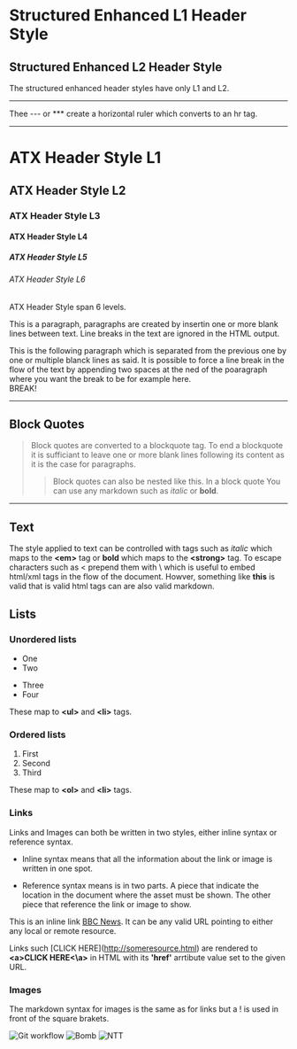 Structured Enhanced L1 Header Style
==
Structured Enhanced L2 Header Style
-
The structured enhanced header styles have only L1 and L2.

---

Thee --- or *** create a horizontal ruler which converts to an hr tag.

***

# ATX Header Style L1
## ATX Header Style L2
### ATX Header Style L3
#### ATX Header Style L4
##### ATX Header Style L5
###### ATX Header Style L6

ATX Header Style span 6 levels.

This is a paragraph, paragraphs are created by insertin one or more blank 
lines between text. Line breaks in the text are ignored in the HTML output.

This is the following paragraph which is separated from the previous one by 
one or multiple blanck lines as said. It is possible to force a line break
in the flow of the text by appending two spaces at the ned of the poaragraph 
where you want the break to be for example here.   
BREAK!

***

## Block Quotes

> Block quotes are converted to a blockquote tag. To end a blockquote it is 
> sufficiant to leave one or more blank lines following its content as it is
> the case for paragraphs. 
> > Block quotes can also be nested like this.
> > In a block quote You can use any markdown such as _italic_  or **bold**.

***

## Text

The style applied to text can be controlled with tags such as _italic_ which 
maps to the **\<em>** tag or **bold** which maps to the **\<strong>** tag.
To escape characters such as < prepend them with \ which is useful to embed 
html/xml tags in the flow of the document. Howver, something like 
<strong>this</strong> is valid that is valid html tags can are also valid 
markdown.  

## Lists

### Unordered lists
- One 
- Two
* Three
* Four

These map to **\<ul>** and **\<li>** tags.

### Ordered lists
1. First
2. Second
3. Third

These map to **\<ol>** and **\<li>** tags.

### Links

Links and Images can both be written in two styles, either inline syntax or 
reference syntax.

- Inline syntax means that all the information about the link or image is written in one 
spot.

- Reference syntax means is in two parts. A piece that indicate the location in the document
where the asset must be shown. The other piece that reference the link or image to show.  

This is an inline link [BBC News](http://www.bbc.co.uk/news). It can be any valid URL pointing 
to either any local or remote resource. 

Links such \[CLICK HERE](http://someresource.html) are rendered to **\<a>CLICK HERE\<\a>** in 
HTML with its **'href'** arrtibute value set to the given URL. 

### Images

The markdown syntax for images is the same as for links but a ! is used in front of the square
brakets.

![Git workflow](/files/GitWokflow.png)
![Bomb](/04.png)
![NTT](/Assets/Icons/ntt_logo.png)